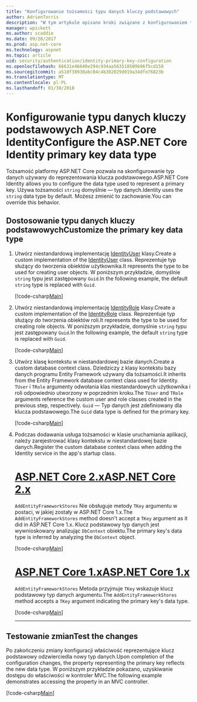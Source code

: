 ```yaml
---
title: "Konfigurowanie tożsamości typu danych kluczy podstawowych"
author: AdrienTorris
description: "W tym artykule opisano kroki związane z konfigurowaniem typ żądanych danych, używany dla tożsamości ASP.NET Core klucza podstawowego."
manager: wpickett
ms.author: scaddie
ms.date: 09/28/2017
ms.prod: asp.net-core
ms.technology: aspnet
ms.topic: article
uid: security/authentication/identity-primary-key-configuration
ms.openlocfilehash: 66631e46640e294c934aa563518509b96f5cd158
ms.sourcegitcommit: a510f38930abc84c4b302029d019a34dfe76823b
ms.translationtype: MT
ms.contentlocale: pl-PL
ms.lasthandoff: 01/30/2018
---
```

# <a name="configure-the-aspnet-core-identity-primary-key-data-type"></a><span data-ttu-id="4dc87-103">Konfigurowanie typu danych kluczy podstawowych ASP.NET Core Identity</span><span class="sxs-lookup"><span data-stu-id="4dc87-103">Configure the ASP.NET Core Identity primary key data type</span></span>

<span data-ttu-id="4dc87-104">Tożsamość platformy ASP.NET Core pozwala na skonfigurowanie typ danych używany do reprezentowania klucza podstawowego.</span><span class="sxs-lookup"><span data-stu-id="4dc87-104">ASP.NET Core Identity allows you to configure the data type used to represent a primary key.</span></span> <span data-ttu-id="4dc87-105">Używa tożsamości `string` domyślnie — typ danych.</span><span class="sxs-lookup"><span data-stu-id="4dc87-105">Identity uses the `string` data type by default.</span></span> <span data-ttu-id="4dc87-106">Możesz zmienić to zachowanie.</span><span class="sxs-lookup"><span data-stu-id="4dc87-106">You can override this behavior.</span></span>

## <a name="customize-the-primary-key-data-type"></a><span data-ttu-id="4dc87-107">Dostosowanie typu danych kluczy podstawowych</span><span class="sxs-lookup"><span data-stu-id="4dc87-107">Customize the primary key data type</span></span>

1. <span data-ttu-id="4dc87-108">Utwórz niestandardową implementację [IdentityUser](https://docs.microsoft.com/aspnet/core/api/microsoft.aspnetcore.identity.entityframeworkcore.identityuser-1) klasy.</span><span class="sxs-lookup"><span data-stu-id="4dc87-108">Create a custom implementation of the [IdentityUser](https://docs.microsoft.com/aspnet/core/api/microsoft.aspnetcore.identity.entityframeworkcore.identityuser-1) class.</span></span> <span data-ttu-id="4dc87-109">Reprezentuje typ służący do tworzenia obiektów użytkownika.</span><span class="sxs-lookup"><span data-stu-id="4dc87-109">It represents the type to be used for creating user objects.</span></span> <span data-ttu-id="4dc87-110">W poniższym przykładzie, domyślnie `string` typu jest zastępowany `Guid`.</span><span class="sxs-lookup"><span data-stu-id="4dc87-110">In the following example, the default `string` type is replaced with `Guid`.</span></span>

    [!code-csharp[Main](identity/sample/src/ASPNET-IdentityDemo-PrimaryKeysConfig/Models/ApplicationUser.cs?highlight=4&range=7-13)]

1. <span data-ttu-id="4dc87-111">Utwórz niestandardową implementację [IdentityRole](https://docs.microsoft.com/aspnet/core/api/microsoft.aspnetcore.identity.entityframeworkcore.identityrole-1) klasy.</span><span class="sxs-lookup"><span data-stu-id="4dc87-111">Create a custom implementation of the [IdentityRole](https://docs.microsoft.com/aspnet/core/api/microsoft.aspnetcore.identity.entityframeworkcore.identityrole-1) class.</span></span> <span data-ttu-id="4dc87-112">Reprezentuje typ służący do tworzenia obiektów roli.</span><span class="sxs-lookup"><span data-stu-id="4dc87-112">It represents the type to be used for creating role objects.</span></span> <span data-ttu-id="4dc87-113">W poniższym przykładzie, domyślnie `string` typu jest zastępowany `Guid`.</span><span class="sxs-lookup"><span data-stu-id="4dc87-113">In the following example, the default `string` type is replaced with `Guid`.</span></span>
    
    [!code-csharp[Main](identity/sample/src/ASPNET-IdentityDemo-PrimaryKeysConfig/Models/ApplicationRole.cs?highlight=3&range=7-12)]
    
1. <span data-ttu-id="4dc87-114">Utwórz klasę kontekstu w niestandardowej bazie danych.</span><span class="sxs-lookup"><span data-stu-id="4dc87-114">Create a custom database context class.</span></span> <span data-ttu-id="4dc87-115">Dziedziczy z klasy kontekstu bazy danych programu Entity Framework używany dla tożsamości.</span><span class="sxs-lookup"><span data-stu-id="4dc87-115">It inherits from the Entity Framework database context class used for Identity.</span></span> <span data-ttu-id="4dc87-116">`TUser` i `TRole` argumenty odwołania klas niestandardowych użytkownika i roli odpowiednio utworzony w poprzednim kroku.</span><span class="sxs-lookup"><span data-stu-id="4dc87-116">The `TUser` and `TRole` arguments reference the custom user and role classes created in the previous step, respectively.</span></span> <span data-ttu-id="4dc87-117">`Guid` — Typ danych jest zdefiniowany dla klucza podstawowego.</span><span class="sxs-lookup"><span data-stu-id="4dc87-117">The `Guid` data type is defined for the primary key.</span></span>

    [!code-csharp[Main](identity/sample/src/ASPNET-IdentityDemo-PrimaryKeysConfig/Data/ApplicationDbContext.cs?highlight=3&range=9-26)]
    
1. <span data-ttu-id="4dc87-118">Podczas dodawania usługa tożsamości w klasie uruchamiania aplikacji, należy zarejestrować klasy kontekstu w niestandardowej bazie danych.</span><span class="sxs-lookup"><span data-stu-id="4dc87-118">Register the custom database context class when adding the Identity service in the app's startup class.</span></span>

    # <a name="aspnet-core-2xtabaspnetcore2x"></a>[<span data-ttu-id="4dc87-119">ASP.NET Core 2.x</span><span class="sxs-lookup"><span data-stu-id="4dc87-119">ASP.NET Core 2.x</span></span>](#tab/aspnetcore2x)
    
    <span data-ttu-id="4dc87-120">`AddEntityFrameworkStores` Nie obsługuje metody `TKey` argumentu w postaci, w jakiej zostały w ASP.NET Core 1.x.</span><span class="sxs-lookup"><span data-stu-id="4dc87-120">The `AddEntityFrameworkStores` method doesn't accept a `TKey` argument as it did in ASP.NET Core 1.x.</span></span> <span data-ttu-id="4dc87-121">Klucz podstawowy typ danych jest wywnioskowany analizując `DbContext` obiektu.</span><span class="sxs-lookup"><span data-stu-id="4dc87-121">The primary key's data type is inferred by analyzing the `DbContext` object.</span></span>
    
    [!code-csharp[Main](identity/sample/src/ASPNETv2-IdentityDemo-PrimaryKeysConfig/Startup.cs?highlight=6-8&range=25-37)]
    
    # <a name="aspnet-core-1xtabaspnetcore1x"></a>[<span data-ttu-id="4dc87-122">ASP.NET Core 1.x</span><span class="sxs-lookup"><span data-stu-id="4dc87-122">ASP.NET Core 1.x</span></span>](#tab/aspnetcore1x)
    
    <span data-ttu-id="4dc87-123">`AddEntityFrameworkStores` Metoda przyjmuje `TKey` wskazuje klucz podstawowy typ danych argumentu.</span><span class="sxs-lookup"><span data-stu-id="4dc87-123">The `AddEntityFrameworkStores` method accepts a `TKey` argument indicating the primary key's data type.</span></span>
    
    [!code-csharp[Main](identity/sample/src/ASPNET-IdentityDemo-PrimaryKeysConfig/Startup.cs?highlight=9-11&range=39-55)]
    
    ---

## <a name="test-the-changes"></a><span data-ttu-id="4dc87-124">Testowanie zmian</span><span class="sxs-lookup"><span data-stu-id="4dc87-124">Test the changes</span></span>

<span data-ttu-id="4dc87-125">Po zakończeniu zmiany konfiguracji właściwość reprezentujące klucz podstawowy odzwierciedla nowy typ danych.</span><span class="sxs-lookup"><span data-stu-id="4dc87-125">Upon completion of the configuration changes, the property representing the primary key reflects the new data type.</span></span> <span data-ttu-id="4dc87-126">W poniższym przykładzie pokazano, uzyskiwanie dostępu do właściwości w kontroler MVC.</span><span class="sxs-lookup"><span data-stu-id="4dc87-126">The following example demonstrates accessing the property in an MVC controller.</span></span>

[!code-csharp[Main](identity/sample/src/ASPNET-IdentityDemo-PrimaryKeysConfig/Controllers/AccountController.cs?name=snippet_GetCurrentUserId&highlight=6)]
